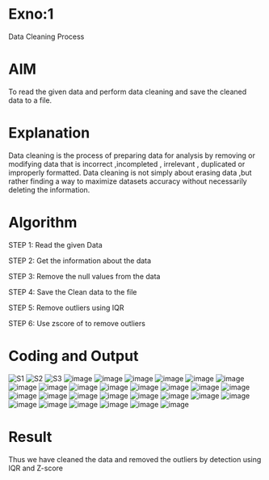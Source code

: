 # Exno:1
Data Cleaning Process

# AIM
To read the given data and perform data cleaning and save the cleaned data to a file.

# Explanation
Data cleaning is the process of preparing data for analysis by removing or modifying data that is incorrect ,incompleted , irrelevant , duplicated or improperly formatted. Data cleaning is not simply about erasing data ,but rather finding a way to maximize datasets accuracy without necessarily deleting the information.

# Algorithm
STEP 1: Read the given Data

STEP 2: Get the information about the data

STEP 3: Remove the null values from the data

STEP 4: Save the Clean data to the file

STEP 5: Remove outliers using IQR

STEP 6: Use zscore of to remove outliers

# Coding and Output
            
![S1](https://github.com/user-attachments/assets/78d0c373-4558-4f11-9824-d57a4bed304b)
![S2](https://github.com/user-attachments/assets/c09e6ee6-f4e0-4ca7-a4c2-07d0884d0c95)
![S3](https://github.com/user-attachments/assets/9842823b-d8cb-4282-aba5-d02c443092fe)
![image](https://github.com/user-attachments/assets/24a2d5f7-8a0b-4376-92f6-31cea8da65b6)
![image](https://github.com/user-attachments/assets/f125a4e7-d4c3-45b0-b8c7-fbcdb1db2afd)
![image](https://github.com/user-attachments/assets/64157754-8f18-44c2-b6de-8aa2ecf82b43)
![image](https://github.com/user-attachments/assets/a258ad10-822a-4f0d-8012-37476e91f299)
![image](https://github.com/user-attachments/assets/35775f25-776b-4736-95e4-c091a7b539fa)
![image](https://github.com/user-attachments/assets/62c7ceb9-9572-4dbd-ac1a-318f01850763)
![image](https://github.com/user-attachments/assets/9875701e-256a-4780-aeb0-446e89114739)
![image](https://github.com/user-attachments/assets/4d75b037-b3b3-4c0a-bb4f-07683e4476eb)
![image](https://github.com/user-attachments/assets/d55edc36-8dfa-45f2-8ced-c5209b92fa96)
![image](https://github.com/user-attachments/assets/ed0e3f54-3c38-4dd5-9bb8-ef14cc886f4b)
![image](https://github.com/user-attachments/assets/62055274-308d-4295-869e-a518b18814ea)
![image](https://github.com/user-attachments/assets/aa7220f4-d7b7-4b56-95da-40343353c632)
![image](https://github.com/user-attachments/assets/0799703b-5b82-4bdc-9f63-8e268db162fe)
![image](https://github.com/user-attachments/assets/9e9389d5-44aa-4c47-87eb-748835bf2136)
![image](https://github.com/user-attachments/assets/39ab6ba2-db1a-4299-a3c0-853ba5733894)
![image](https://github.com/user-attachments/assets/7b0aefc2-6a56-4483-bc84-6d9dbdb2e74e)
![image](https://github.com/user-attachments/assets/3a7a14b6-953f-444f-8825-b59bd3201bac)
![image](https://github.com/user-attachments/assets/3dec729a-1424-4d38-83b9-8303bc7a17cc)
![image](https://github.com/user-attachments/assets/6013a52f-b2ab-4b4b-8369-9e35841e7dc3)
![image](https://github.com/user-attachments/assets/83f921c3-a752-4c76-b7d0-64c546f9d0fa)
![image](https://github.com/user-attachments/assets/7f81be71-1063-4571-88f9-6e4179e6242b)
![image](https://github.com/user-attachments/assets/42d8d317-834d-407b-b553-baac4de89112)
![image](https://github.com/user-attachments/assets/6a3d3ee3-7d4f-4102-b59d-cfe130b13f02)
![image](https://github.com/user-attachments/assets/6fbae6aa-c290-4917-92b3-2a420fecbcb0)
![image](https://github.com/user-attachments/assets/c0db7748-a2fc-4d27-ab48-cbbb6b8c01c0)
![image](https://github.com/user-attachments/assets/776c67bc-61a7-4fd6-8857-b8780f56bc6a)
![image](https://github.com/user-attachments/assets/40f71e0c-d72c-4492-8c28-48ff8f7e4840)
![image](https://github.com/user-attachments/assets/e914e117-764e-4125-ab46-891a4ee89349)
# Result
Thus we have cleaned the data and removed the outliers by detection using IQR and Z-score
